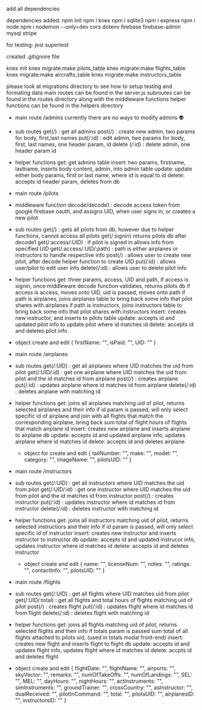 add all dependencies

dependencies added:
npm init
npm i knex
npm i sqlite3
npm i express
npm i node
npm i nodemon --only=dev
cors
dotenv
firebase
firebase-admin
mysql
stripe

for testing:
jest
supertest

created .gitignore file

knex init
knex migrate:make pilots_table
knex migrate:make flights_table
knex migrate:make aircrafts_table
knex migrate:make instructors_table

please look at migrations directory to see how to setup testing and formating data
main routes can be found in the server.js
subroutes can be found in the routes directory
along with the middleware functions
helper functions can be found in the helpers directory

- main route
  /admins
  currently there are no ways to modify admins :alien:
- sub routes
  get(/) : get all admins
  post(/) : create new admin, two params for body, first,last names
  put(/:id) : edit admin, two params for body, first, last names, one header param, id
  delete (/:id) : delete admin, one header param id
- helper functions
  get: get admins table
  insert: two params, firstname, lastname, inserts body content, admin, into admin table
  update: update either body params, first or last name, where id is equal to id
  delete: accepts id header param, deletes from db

- main route
  /pilots
- middleware function decode/decode1 : decode access token from google firebase oauth, and assigns UID,
  when user signs in, or creates a new pilot
- sub routes
  get(/) : gets all pilots from db, however due to helper functions, cannot access all pilots
  get(/:signin) returns pilots db after decode1
  get(/:access/:UID) : if pilot is signed in allows info from specified UID
  get(/:access/:UID/:path) : path is either airplanes or instructors to handle respective info
  post(/) : allows user to create new pilot, after decode helper function to create UID
  put(/:id) : allows user/pilot to edit user info
  delete(/:id) : allows user to delete pilot info
- helper functions
  get: three params, access, UID and path,
  if access is signin, once middleware decode function validates, returns pilots db
  if access is access, moves onto UID, uid is passed, moves onto path
  if path is airplanes, joins airplanes table to bring back some info that pilot shares with airplanes
  if path is instructors, joins instructors table to bring back some info that pilot shares with instructors
  insert: creates new instructor, and inserts to pilots table
  update: accepts id and updated pilot info to update pilot where id matches id
  delete: accepts id and deletes pilot info
- object create and edit
  {
  firstName: "",
  isPaid: "",
  UID: ""
  }

- main route
  /airplanes
- sub routes
  get(/:UID) : get all airplanes where UID matches the uid from pilot
  get(/:UID/:id) : get one airplane where UID matches the uid from pilot and the id matches id from airplane
  post(/) : creates airplane
  put(/:id) : updates airplane where id matches id from airplane
  delete(/:id) : deletes airplane with matching id
- helper functions
  get: joins all airplanes matching uid of pilot, returns selected airplanes and their info
  if id param is passed, will only select specific id of airplane and join with all flights that match
  the corresponding airplane, bring back sum total of flight hours of flights that match airplane id
  insert: creates new airplane and inserts airplane to airplane db
  update: accepts id and updated airplane info, updates airplane where id matches id
  delete: accepts id and deletes airplane

  - object for create and edit
    {
    tailNumber: "",
    make: "",
    model: "",
    category: "",
    imageName: "",
    pilotsUID: ""
    }

- main route
  /instructors
- sub routes
  get(/:UID) : get all instructors where UID matches the uid from pilot
  get(/:UID/:id) : get one instructor where UID matches the uid from pilot and the id matches id from instructor
  post(/) : creates instructor
  put(/:id) : updates instructor where id matches id from instructor
  delete(/:id) : deletes instructor with matching id
- helper functions
  get: joins all instructors matching uid of pilot, returns selected instructiors and their info
  if id param is passed, will only select specific id of instructor
  insert: creates new instructor and inserts instructor to instructor db
  update: accepts id and updated instrucor info, updates instructor where id matches id
  delete: accepts id and deletes instructor

  - object create and edit
    {
    name: "",
    licenseNum: "",
    notes: "",
    ratings: "",
    contactInfo: "",
    pilotsUID: ""
    }

- main route
  /flights
- sub routes
  get(/:UID) : get all flights where UID matches uid from pilot
  get(/:UID/:total) : get all flights and total hours of flights matching uid of pilot
  post(/) : creates flight
  put(/:id) : updates flight where id matches id from flight
  delete(/:id) : deletes flight with matching id
- helper functions
  get: joins all flights matching uid of pilot, returns selected flights and their info
  if totals param is passed sum total of all flights attached to pilots uid, (used in totals modal front-end)
  insert: creates new flight and inserts flight to flight db
  update: accepts id and updates flight info, updates flight where id matches id
  delete: accpts id and deletes flight
- object create and edit
  {
  flightDate: "",
  flightName: "",
  airports: "",
  skyVector: "",
  remarks: "",
  numOfTakeOffs: "",
  numOfLandings: "",
  SEL: "",
  MEL: "",
  dayHours: "",
  nightHours: "",
  actInstruments: "",
  simInstruments: "",
  groundTrainer: "",
  crossCountry: "",
  asInstructor: "",
  dualReceived: "",
  pilotInCommand: "",
  total: "",
  pilotsUID: "",
  airplanesID: "",
  instructorsID: ""
  }

